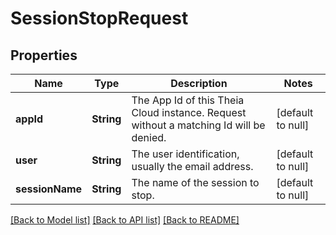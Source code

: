 # SessionStopRequest
## Properties

| Name | Type | Description | Notes |
|------------ | ------------- | ------------- | -------------|
| **appId** | **String** | The App Id of this Theia Cloud instance. Request without a matching Id will be denied. | [default to null] |
| **user** | **String** | The user identification, usually the email address. | [default to null] |
| **sessionName** | **String** | The name of the session to stop. | [default to null] |

[[Back to Model list]](../README.md#documentation-for-models) [[Back to API list]](../README.md#documentation-for-api-endpoints) [[Back to README]](../README.md)

